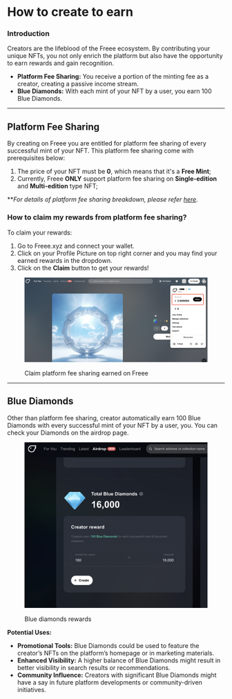 # How to create to earn

### Introduction

Creators are the lifeblood of the Freee ecosystem. By contributing your unique NFTs, you not only enrich the platform but also have the opportunity to earn rewards and gain recognition.

* **Platform Fee Sharing:** You receive a portion of the minting fee as a creator, creating a passive income stream.
* **Blue Diamonds:** With each mint of your NFT by a user, you earn 100 Blue Diamonds.

***

## Platform Fee Sharing

By creating on Freee you are entitled for platform fee sharing of every successful mint of your NFT. This platform fee sharing come with prerequisites below:

1. The price of your NFT must be **0**, which means that it's a **Free Mint**;
2. Currently, Freee **ONLY** support platform fee sharing on **Single-edition** and **Multi-edition** type NFT;

\*\*_For details of platform fee sharing breakdown, please refer_ [_here_](understanding-rewards-on-freee.md)_._

### How to claim my rewards from platform fee sharing?

To claim your rewards:

1. Go to Freee.xyz and connect your wallet.
2. Click on your Profile Picture on top right corner and you may find your earned rewards in the dropdown.
3. Click on the **Claim** button to get your rewards!

<figure><img src="../.gitbook/assets/image (4).png" alt=""><figcaption><p>Claim platform fee sharing earned on Freee</p></figcaption></figure>

***

## **Blue Diamonds**

Other than platform fee sharing, creator automatically earn 100 Blue Diamonds with every successful mint of your NFT by a user, you. You can check your Diamonds on the airdrop page.

<figure><img src="../.gitbook/assets/image (2).png" alt=""><figcaption><p>Blue diamonds rewards</p></figcaption></figure>

**Potential Uses:**

* **Promotional Tools:** Blue Diamonds could be used to feature the creator’s NFTs on the platform’s homepage or in marketing materials.
* **Enhanced Visibility:** A higher balance of Blue Diamonds might result in better visibility in search results or recommendations.
* **Community Influence:** Creators with significant Blue Diamonds might have a say in future platform developments or community-driven initiatives.

###

